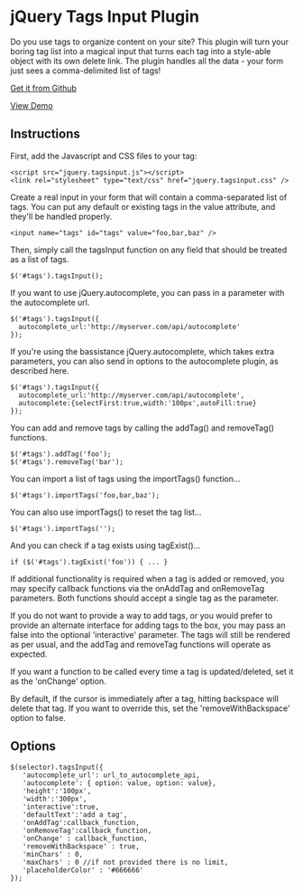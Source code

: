 # jQuery Tags Input Plugin 

Do you use tags to organize content on your site? 
This plugin will turn your boring tag list into a 
magical input that turns each tag into a style-able 
object with its own delete link. The plugin handles 
all the data - your form just sees a comma-delimited 
list of tags!


[Get it from Github](https://github.com/xoxco/jQuery-Tags-Input)

[View Demo](http://xoxco.com/projects/code/tagsinput)


## Instructions

First, add the Javascript and CSS files to your <head> tag:

	<script src="jquery.tagsinput.js"></script>
	<link rel="stylesheet" type="text/css" href="jquery.tagsinput.css" />

Create a real input in your form that will contain a comma-separated list of 
tags. You can put any default or existing tags in the value attribute, and 
they'll be handled properly.

	<input name="tags" id="tags" value="foo,bar,baz" />

Then, simply call the tagsInput function on any field that should be treated as
a list of tags.

	$('#tags').tagsInput();

If you want to use jQuery.autocomplete, you can pass in a parameter with the 
autocomplete url.

	$('#tags').tagsInput({
	  autocomplete_url:'http://myserver.com/api/autocomplete'
	});

If you're using the bassistance jQuery.autocomplete, which takes extra 
parameters, you can also send in options to the autocomplete plugin, as 
described here.

	$('#tags').tagsInput({    
	  autocomplete_url:'http://myserver.com/api/autocomplete',
	  autocomplete:{selectFirst:true,width:'100px',autoFill:true}
	});

You can add and remove tags by calling the addTag() and removeTag() functions.

	$('#tags').addTag('foo');
	$('#tags').removeTag('bar');

You can import a list of tags using the importTags() function...

	$('#tags').importTags('foo,bar,baz');

You can also use importTags() to reset the tag list...

	$('#tags').importTags('');

And you can check if a tag exists using tagExist()...

	if ($('#tags').tagExist('foo')) { ... }

If additional functionality is required when a tag is added or removed, you may
specify callback functions via the onAddTag and onRemoveTag parameters.  Both 
functions should accept a single tag as the parameter.

If you do not want to provide a way to add tags, or you would prefer to provide 
an alternate interface for adding tags to the box, you may pass an false into 
the optional 'interactive' parameter. The tags will still be rendered as per 
usual, and the addTag and removeTag functions will operate as expected.   

If you want a function to be called every time a tag is updated/deleted, set it
as the 'onChange' option.

By default, if the cursor is immediately after a tag, hitting backspace will 
delete that tag. If you want to override this, set the 'removeWithBackspace' 
option to false.

## Options

	$(selector).tagsInput({
	   'autocomplete_url': url_to_autocomplete_api,
	   'autocomplete': { option: value, option: value},
	   'height':'100px',
	   'width':'300px',
	   'interactive':true,
	   'defaultText':'add a tag',
	   'onAddTag':callback_function,
	   'onRemoveTag':callback_function,
	   'onChange' : callback_function,
	   'removeWithBackspace' : true,
	   'minChars' : 0,
	   'maxChars' : 0 //if not provided there is no limit,
	   'placeholderColor' : '#666666'
	});
